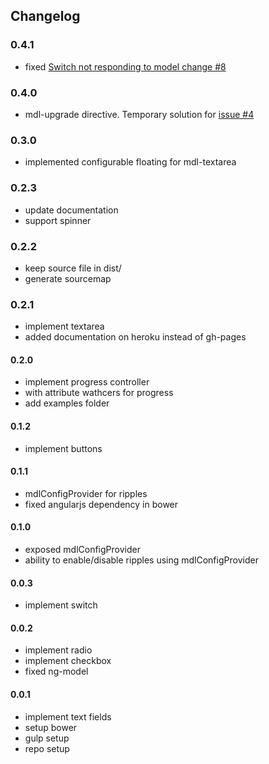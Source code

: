 ## Changelog

### 0.4.1
+ fixed [Switch not responding to model change #8](https://github.com/jadjoubran/angular-material-design-lite/issues/8)

### 0.4.0
+ mdl-upgrade directive. Temporary solution for [issue #4](https://github.com/jadjoubran/angular-material-design-lite/issues/4)

### 0.3.0
+ implemented configurable floating for mdl-textarea

### 0.2.3
+ update documentation
+ support spinner

### 0.2.2
+ keep source file in dist/
+ generate sourcemap

### 0.2.1
+ implement textarea
+ added documentation on heroku instead of gh-pages

#### 0.2.0

+ implement progress controller
+ with attribute wathcers for progress
+ add examples folder

#### 0.1.2

+ implement buttons

#### 0.1.1

+ mdlConfigProvider for ripples
+ fixed angularjs dependency in bower


#### 0.1.0

+ exposed mdlConfigProvider
+ ability to enable/disable ripples using mdlConfigProvider

#### 0.0.3

+ implement switch


#### 0.0.2

+ implement radio
+ implement checkbox
+ fixed ng-model


#### 0.0.1

+ implement text fields
+ setup bower
+ gulp setup
+ repo setup
